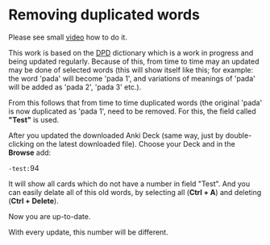 <h1>Removing duplicated words</h1>
<p>Please see small <a href="https://user-images.githubusercontent.com/39419221/187020101-701ee57e-b708-4be1-91d7-0c9b411a11cd.mp4">video</a> how to do it.</p>
<p>This work is based on the <a href="https://digitalpalidictionary.github.io/">DPD</a> dictionary which is a work in progress and being updated regularly. Because of this, from time to time may an updated may be done of selected words (this will show itself like this; for example: the word 'pada' will become 'pada 1', and variations of meanings of 'pada' will be added as 'pada 2', 'pada 3' etc.). </p>
<p>From this follows that from time to time duplicated words (the original 'pada' is now duplicated as 'pada 1', need to be removed. For this, the field called <strong>"Test"</strong> is used.</p>
<p>After you updated the downloaded Anki Deck (same way, just by double-clicking on the latest downloaded file). Choose your Deck and in the <strong>Browse</strong> add:</p>
<p><code>-test:</code>94</p>
<p>It will show all cards which do not have a number in field "Test". And you can easily delate all of this old words, by selecting all (<strong>Ctrl + A</strong>) and deleting (<strong>Ctrl + Delete</strong>). </p>
<p>Now you are up-to-date.</p>
<p>With every update, this number will be different.</p>